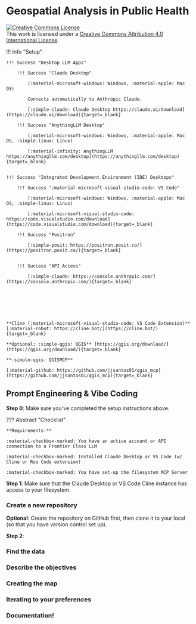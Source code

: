 # Geospatial Analysis in Public Health

<a rel="license" href="http://creativecommons.org/licenses/by/4.0/"><img alt="Creative Commons License" style="border-width:0" src="https://i.creativecommons.org/l/by/4.0/88x31.png" /></a><br />This work is licensed under a <a rel="license" href="http://creativecommons.org/licenses/by/4.0/">Creative Commons Attribution 4.0 International License</a>.

!!! Info "Setup"


    !!! Success "Desktop LLM Apps"
        
        !!! Success "Claude Desktop"

            (:material-microsoft-windows: Windows, :material-apple: Mac OS)

            Connects automatically to Anthropic Claude. 

            [:simple-claude: Claude Desktop https://claude.ai/download](https://claude.ai/download){target=_blank} 
            
        !!! Success "AnythingLLM Desktop"

            (:material-microsoft-windows: Windows, :material-apple: Mac OS, :simple-linux: Linux)

            [:material-infinity: AnythingLLM https://anythingllm.com/desktop](https://anythingllm.com/desktop){target=_blank} 

    
    !!! Success "Integrated Development Environment (IDE) Desktops"
    
        !!! Success ":material-microsoft-visual-studio-code: VS Code"

            (:material-microsoft-windows: Windows, :material-apple: Mac OS, :simple-linux: Linux)
            
            [:material-microsoft-visual-studio-code: https://code.visualstudio.com/download](https://code.visualstudio.com/download){target=_blank}

        !!! Success "Positron"

            [:simple-posit: https://positron.posit.co/](https://positron.posit.co/){target=_blank} 

    
        !!! Success "API Access"

            [:simple-claude: https://console.anthropic.com/](https://console.anthropic.com/){target=_blank}






    
    **Cline (:material-microsoft-visual-studio-code: VS Code Extension)** [:material-robot: https://cline.bot/](https://cline.bot/){target=_blank}

    **Optional: :simple-qgis: QGIS** [https://qgis.org/download/](https://qgis.org/download/){target=_blank}

    **:simple-qgis: QGISMCP**

    [:material-github: https://github.com/jjsantos01/qgis_mcp](https://github.com/jjsantos01/qgis_mcp){target=_blank}

## Prompt Engineering & Vibe Coding

**Step 0**: Make sure you've completed the setup instructions above. 

??? Abstract "Checklist"
    
    **Requirements:**

    :material-checkbox-marked: You have an active account or API connection to a Frontier Class LLM

    :material-checkbox-marked: Installed Claude Desktop or VS Code (w/ Cline or Roo Code extension)

    :material-checkbox-marked: You have set-up the filesystem MCP Server

**Step 1**: Make sure that the Claude Desktop or VS Code Cline instance has access to your filesystem. 

### Create a new repository

**Optional**: Create the repository on GitHub first, then clone it to your local (so that you have version control set up).

**Step 2**: 

### Find the data


### Describe the objectives


### Creating the map


### Iterating to your preferences


### Documentation!